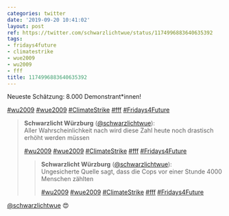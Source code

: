 ```yaml
---
categories: twitter
date: '2019-09-20 10:41:02'
layout: post
ref: https://twitter.com/schwarzlichtwue/status/1174996883640635392
tags:
- fridays4future
- climatestrike
- wue2009
- wu2009
- fff
title: 1174996883640635392
---
```

Neueste Schätzung: 8.000 Demonstrant\*innen!

[#wu2009](/t/wu2009) [#wue2009](/t/wue2009) [#ClimateStrike](/t/climatestrike) [#fff](/t/fff) [#Fridays4Future](/t/fridays4future)
> <b>Schwarzlicht Würzburg</b> ([@schwarzlichtwue](https://twitter.com/schwarzlichtwue)):  
>Aller Wahrscheinlichkeit nach wird diese Zahl heute noch drastisch erhöht werden müssen  
>  
>[#wu2009](/t/wu2009) [#wue2009](/t/wue2009) [#ClimateStrike](/t/climatestrike) [#fff](/t/fff) [#Fridays4Future](/t/fridays4future)  
>> <b>Schwarzlicht Würzburg</b> ([@schwarzlichtwue](https://twitter.com/schwarzlichtwue)):    
>>Ungesicherte Quelle sagt, dass die Cops vor einer Stunde 4000 Menschen zählten    
>>    
>>[#wu2009](/t/wu2009) [#wue2009](/t/wue2009) [#ClimateStrike](/t/climatestrike) [#fff](/t/fff) [#Fridays4Future](/t/fridays4future)    
>  
>  


[@schwarzlichtwue](https://twitter.com/schwarzlichtwue) 😍 